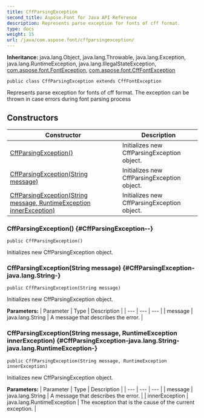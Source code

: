 ```yaml
---
title: CffParsingException
second_title: Aspose.Font for Java API Reference
description: Represents parse exception for fonts of cff format.
type: docs
weight: 15
url: /java/com.aspose.font/cffparsingexception/
---
```

**Inheritance:**
java.lang.Object, java.lang.Throwable, java.lang.Exception, java.lang.RuntimeException, java.lang.IllegalStateException, [com.aspose.font.FontException](../../com.aspose.font/fontexception), [com.aspose.font.CffFontException](../../com.aspose.font/cfffontexception)
```
public class CffParsingException extends CffFontException
```

Represents parse exception for fonts of cff format. The exception can be thrown in case errors during font parsing process
## Constructors

| Constructor | Description |
| --- | --- |
| [CffParsingException()](#CffParsingException--) | Initializes new  CffParsingException  object. |
| [CffParsingException(String message)](#CffParsingException-java.lang.String-) | Initializes new  CffParsingException  object. |
| [CffParsingException(String message, RuntimeException innerException)](#CffParsingException-java.lang.String-java.lang.RuntimeException-) | Initializes new  CffParsingException  object. |
### CffParsingException() {#CffParsingException--}
```
public CffParsingException()
```


Initializes new  CffParsingException  object.

### CffParsingException(String message) {#CffParsingException-java.lang.String-}
```
public CffParsingException(String message)
```


Initializes new  CffParsingException  object.

**Parameters:**
| Parameter | Type | Description |
| --- | --- | --- |
| message | java.lang.String | A message that describes the error. |

### CffParsingException(String message, RuntimeException innerException) {#CffParsingException-java.lang.String-java.lang.RuntimeException-}
```
public CffParsingException(String message, RuntimeException innerException)
```


Initializes new  CffParsingException  object.

**Parameters:**
| Parameter | Type | Description |
| --- | --- | --- |
| message | java.lang.String | A message that describes the error. |
| innerException | java.lang.RuntimeException | The exception that is the cause of the current exception. |


